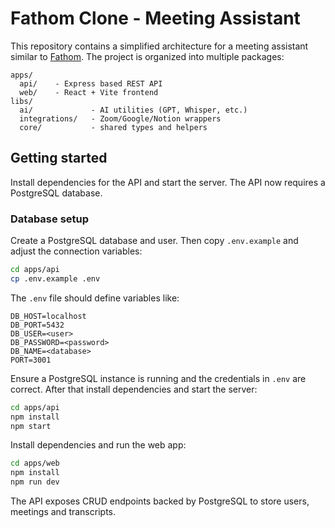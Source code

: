 # Fathom Clone - Meeting Assistant

This repository contains a simplified architecture for a meeting assistant similar to [Fathom](https://fathom.video). The project is organized into multiple packages:

```
apps/
  api/    - Express based REST API
  web/    - React + Vite frontend
libs/
  ai/             - AI utilities (GPT, Whisper, etc.)
  integrations/   - Zoom/Google/Notion wrappers
  core/           - shared types and helpers
```

## Getting started

Install dependencies for the API and start the server. The API now requires a PostgreSQL database.

### Database setup

Create a PostgreSQL database and user. Then copy `.env.example` and adjust the connection variables:

```bash
cd apps/api
cp .env.example .env
```
The `.env` file should define variables like:

```
DB_HOST=localhost
DB_PORT=5432
DB_USER=<user>
DB_PASSWORD=<password>
DB_NAME=<database>
PORT=3001
```

Ensure a PostgreSQL instance is running and the credentials in `.env` are correct. After that install dependencies and start the server:

```bash
cd apps/api
npm install
npm start
```

Install dependencies and run the web app:

```bash
cd apps/web
npm install
npm run dev
```

The API exposes CRUD endpoints backed by PostgreSQL to store users, meetings and transcripts.
